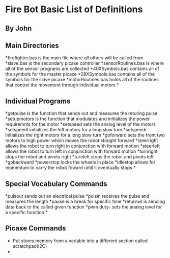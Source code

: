Fire Bot Basic List of Definitions
==================================
By John
-------

Main Directories
----------------

*firefighter.bas is the main file where all others will be called from
*slave.bas is the secondary picaxe controller
*sensorRoutines.bas is where all of the sensor programs are collected
*40XSymbols.bas contains all of the symbols for the master picaxe
*28XSymbols.bas contains all of the symbols for the slave picaxe
*motorRoutines.bas holds all of the routines that control the movement through individual motors
*

Individual Programs
-------------------
*getpulse is the function that sends out and measures the returing pulse
*setupmotors is the function that modulates and initializes the power requiremnts for the motor
*setspeed sets the analog level of the motors
*setspeedl initializes the left motors for a long slow turn
*setspeedr initializes the right motors for a long slow turn
*goforward sets the front two motors to high power which moves the robot straight forward
*steerright allows the robot to turn right in conjunction with forward motion
*steerleft allows the robot to turn left in conjunction with forward motion
*turnright stops the robot and pivots right
*turnleft stops the robot and pivots left
*gobackward 
*powerstop locks the wheels in place
*idlestop allows for momentum to carry the robot foward until it eventually stops
*

Special Vocabulary Commands
---------------------------
*pulsout sends out an electrical pulse
*pulsin receives the pulse and measures the length
*pause is a break for specific time
*returnwl is sending data back to the called given function
*pwm duty- sets the analog level for a specific function
*

Picaxe Commands
---------------
* Put stores memory from a variable into a different section called scratchpad(I2C)
*
